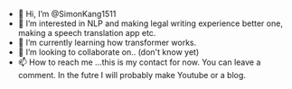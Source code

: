 - 👋 Hi, I’m @SimonKang1511
- 👀 I’m interested in NLP and making legal writing experience better one, making a speech translation app etc.
- 🌱 I’m currently learning how transformer works.
- 💞️ I’m looking to collaborate on.. (don't know yet)
- 📫 How to reach me ...this is my contact for now. You can leave a comment.  In the futre I will probably make Youtube or a blog.

<!---
SimonKang1511/SimonKang1511 is a ✨ special ✨ repository because its `README.md` (this file) appears on your GitHub profile.
You can click the Preview link to take a look at your changes.
--->

